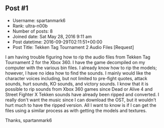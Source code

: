 ## Post #1
- Username: spartanmark6
- Rank: ultra-n00b
- Number of posts: 8
- Joined date: Sat May 28, 2016 9:11 am
- Post datetime: 2016-09-29T02:11:51+00:00
- Post Title: Tekken Tag Tournament 2 Audio Files [Request]

I am having trouble figuring how to rip the audio files from Tekken Tag Tournament 2 for the Xbox 360. I have the game decompiled on my computer with the various bin files. I already know how to rip the models; however, I have no idea how to find the sounds. I mainly would like the character voices including, but not limited to pre-fight quotes, attack sounds, hurt sounds, KO sounds, and victory sounds. I know that it is possible to rip sounds from Xbox 360 games since Dead or Alive 4 and Street Fighter X Tekken sounds have already been ripped and converted. I really don't want the music since I can download the OST, but it wouldn't hurt much to have the ripped version. All I want to know is if I can get the files using a similar process as with getting the models and textures.

Thanks,
spartanmark6
